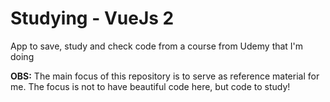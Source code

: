 # Studying - VueJs 2
App to save, study and check code from a course from Udemy that I'm doing

**OBS:** The main focus of this repository is to serve as reference material for me. The focus is not to have beautiful code here, but code to study!
